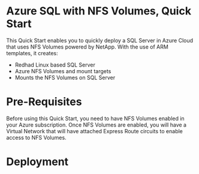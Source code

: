 # Azure SQL with NFS Volumes, Quick Start

This Quick Start enables you to quickly deploy a SQL Server in Azure Cloud that uses NFS Volumes powered by NetApp. With the use of ARM templates, it creates:
- Redhad Linux based SQL Server 
- Azure NFS Volumes and mount targets
- Mounts the NFS Volumes on SQL Server

# Pre-Requisites

Before using this Quick Start, you need to have NFS Volumes enabled in your Azure subscription. Once NFS Volumes are enabled, you will have a Virtual Network that will have attached Express Route circuits to enable access to NFS Volumes. 

# Deployment

